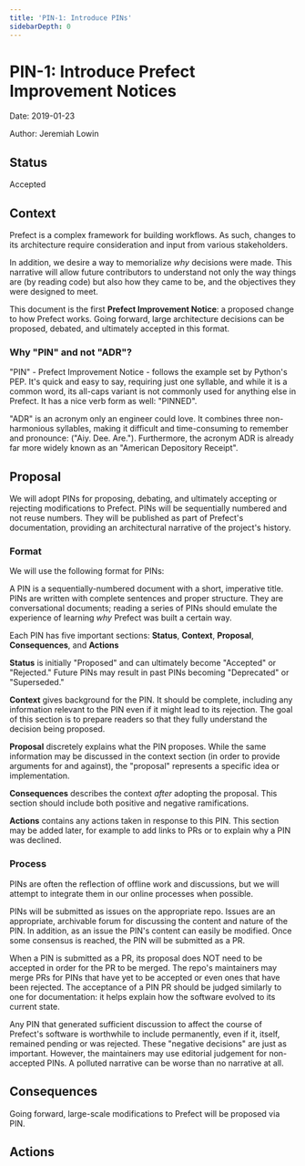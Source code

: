 ```yaml
---
title: 'PIN-1: Introduce PINs'
sidebarDepth: 0
---
```


# PIN-1: Introduce Prefect Improvement Notices

Date: 2019-01-23

Author: Jeremiah Lowin

## Status

Accepted

## Context

Prefect is a complex framework for building workflows. As such, changes to its architecture require consideration and input from various stakeholders.

In addition, we desire a way to memorialize _why_ decisions were made. This narrative will allow future contributors to understand not only the way things are (by reading code) but also how they came to be, and the objectives they were designed to meet.

This document is the first **Prefect Improvement Notice**: a proposed change to how Prefect works. Going forward, large architecture decisions can be proposed, debated, and ultimately accepted in this format.

### Why "PIN" and not "ADR"?

"PIN" - Prefect Improvement Notice - follows the example set by Python's PEP. It's quick and easy to say, requiring just one syllable, and while it is a common word, its all-caps variant is not commonly used for anything else in Prefect. It has a nice verb form as well: "PINNED".

"ADR" is an acronym only an engineer could love. It combines three non-harmonious syllables, making it difficult and time-consuming to remember and pronounce: ("Aiy. Dee. Are."). Furthermore, the acronym ADR is already far more widely known as an "American Depository Receipt".

## Proposal

We will adopt PINs for proposing, debating, and ultimately accepting or rejecting modifications to Prefect. PINs will be sequentially numbered and not reuse numbers. They will be published as part of Prefect's documentation, providing an architectural narrative of the project's history.

### Format

We will use the following format for PINs:

A PIN is a sequentially-numbered document with a short, imperative title. PINs are written with complete sentences and proper structure. They are conversational documents; reading a series of PINs should emulate the experience of learning _why_ Prefect was built a certain way.

Each PIN has five important sections: **Status**, **Context**, **Proposal**, **Consequences**, and **Actions**

**Status** is initially "Proposed" and can ultimately become "Accepted" or "Rejected." Future PINs may result in past PINs becoming "Deprecated" or "Superseded."

**Context** gives background for the PIN. It should be complete, including any information relevant to the PIN even if it might lead to its rejection. The goal of this section is to prepare readers so that they fully understand the decision being proposed.

**Proposal** discretely explains what the PIN proposes. While the same information may be discussed in the context section (in order to provide arguments for and against), the "proposal" represents a specific idea or implementation.

**Consequences** describes the context _after_ adopting the proposal. This section should include both positive and negative ramifications.

**Actions** contains any actions taken in response to this PIN. This section may be added later, for example to add links to PRs or to explain why a PIN was declined.

### Process

PINs are often the reflection of offline work and discussions, but we will attempt to integrate them in our online processes when possible.

PINs will be submitted as issues on the appropriate repo. Issues are an appropriate, archivable forum for discussing the content and nature of the PIN. In addition, as an issue the PIN's content can easily be modified. Once some consensus is reached, the PIN will be submitted as a PR.

When a PIN is submitted as a PR, its proposal does NOT need to be accepted in order for the PR to be merged. The repo's maintainers may merge PRs for PINs that have yet to be accepted or even ones that have been rejected. The acceptance of a PIN PR should be judged similarly to one for documentation: it helps explain how the software evolved to its current state.

Any PIN that generated sufficient discussion to affect the course of Prefect's software is worthwhile to include permanently, even if it, itself, remained pending or was rejected. These "negative decisions" are just as important. However, the maintainers may use editorial judgement for non-accepted PINs. A polluted narrative can be worse than no narrative at all.

## Consequences

Going forward, large-scale modifications to Prefect will be proposed via PIN.

## Actions

